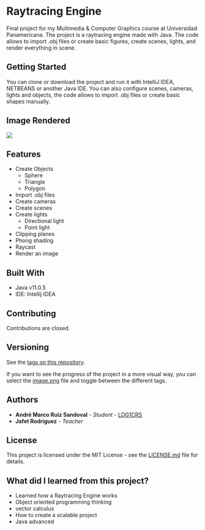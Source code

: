 # Raytracing Engine

Final project for my Multimedia & Computer Graphics course at Universidad Panamericana.
The project is a raytracing engine made with Java.
The code allows to import .obj files or create basic figures, create scenes, lights, and render everything in scene.

## Getting Started

You can clone or download the project and run it with IntelliJ IDEA, NETBEANS or another Java IDE. You can also configure scenes, cameras, lights and objects, the code allows to import .obj files or create basic shapes manually.

## Image Rendered

![](https://lh3.googleusercontent.com/qjo-7hIn62QceATdn3yiXWnQGnNq7HLPOxq1R16PiomPf6jHlRBX-oz5va2W5JRUbINCMXF77h1GBFFS71ozmH0lrottBEqtbCogzy1DeDkHsqNkmyzfdmBLFWQc1Whoxdtf8Vw-VFGO8eGzPl5VxBQqGo7zkcOejvJ3x5VFQuhJtt7yQmsNFP6HGyodq2Hi-AiN8o2Vu5FErfc8PT7-QNY0K_Mf3_daTZ8YyEESpGgvb8rf19UVVFGhyF-mmgupH1FBM24tTIjj32rFoW2uUWD1vBzCUXnalRIuDtAfQd0pIZQnNJKE-U58zuI2sv-bZ4ghTmCcbrPhuF25jyHN_k7deVRX0uZR6cNB7Tr2_Vk15jNleYFCkxu5Ss8f5Oi71kDn1zu32eJ5OLLOAkoVa0QLyPj7JeDjdBRMTfnnEphRB5T9elS0xin4cWWWzsaMcxU1Bo4utk5GqA_y-APTrVPjN8BZiDYzDORM3C-AFEBUUC5JFsD49dTzKUHH-4yfWgNRWCODXeCUU5lfImpL4bip4MfmtxxytFaACT9mfbjQ5fvw71L5ZiMmGNeoGTqPs5jJZz5p50ZjZ525CYqVTyAwSBiDB-J0kWN4U9x5kNTwDosGY26MZEGObXRyOh1U7aitasMHSxG9kULJYMTk8n5JJz7jkCVbJEDOJl3uBG3kdyPM-c4RukAFooYrog=s800-no?authuser=1)

## Features

 - Create Objects
	 - Sphere
	 - Triangle
	 - Polygon
 - Import .obj files
 - Create cameras
 - Create scenes
 - Create lights
	 - Directional light
	 - Point light
 - Clipping planes
 - Phong shading 
 - Raycast
 - Render an image
  
## Built With

* Java v11.0.5
* IDE: Intellij IDEA

## Contributing

Contributions are closed.

## Versioning

See the [tags on this repository](https://github.com/LOG1CRS/Raytracing/releases). 

If you want to see the progress of the project in a more visual way, you can select the [image.png](https://github.com/LOG1CRS/Raytracing-Engine/blob/master/image.png) file and toggle between the different tags.

## Authors

* **André Marco Ruiz Sandoval** - *Student* - [LOG1CRS](https://github.com/LOG1CRS)
* **Jafet Rodríguez** - *Teacher* 

## License

This project is licensed under the MIT License - see the [LICENSE.md](https://github.com/LOG1CRS/Raytracing/blob/master/LICENSE) file for details.

## What did I learned from this project?

* Learned how a Raytracing Engine works
* Object oriented programming thinking
* vector calculus
* How to create a scalable project
* Java advanced
